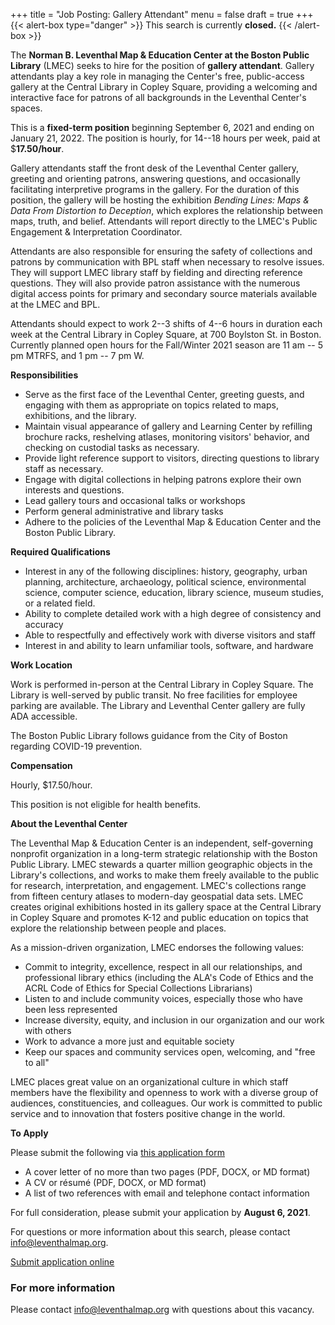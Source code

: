 +++
title = "Job Posting: Gallery Attendant"
menu = false
draft = true
+++
{{< alert-box type="danger" >}} This search is currently **closed.** {{< /alert-box >}}


The **Norman B. Leventhal Map & Education Center at the Boston Public
Library** (LMEC) seeks to hire for the position of **gallery attendant**.
Gallery attendants play a key role in managing the Center's free,
public-access gallery at the Central Library in Copley Square, providing
a welcoming and interactive face for patrons of all backgrounds in the
Leventhal Center's spaces.

This is a **fixed-term position** beginning September 6, 2021 and ending
on January 21, 2022. The position is hourly, for 14--18 hours per week,
paid at $**17.50/hour**.

Gallery attendants staff the front desk of the Leventhal Center gallery,
greeting and orienting patrons, answering questions, and occasionally
facilitating interpretive programs in the gallery. For the duration of
this position, the gallery will be hosting the exhibition _Bending
Lines: Maps & Data From Distortion to Deception_, which explores the
relationship between maps, truth, and belief. Attendants will report
directly to the LMEC's Public Engagement & Interpretation Coordinator.

Attendants are also responsible for ensuring the safety of collections
and patrons by communication with BPL staff when necessary to resolve
issues. They will support LMEC library staff by fielding and directing
reference questions. They will also provide patron assistance with the
numerous digital access points for primary and secondary source
materials available at the LMEC and BPL.

Attendants should expect to work 2--3 shifts of 4--6 hours in duration
each week at the Central Library in Copley Square, at 700 Boylston St.
in Boston. Currently planned open hours for the Fall/Winter 2021 season
are 11 am -- 5 pm MTRFS, and 1 pm -- 7 pm W.

**Responsibilities**

* Serve as the first face of the Leventhal Center, greeting guests, and
  engaging with them as appropriate on topics related to maps,
  exhibitions, and the library.
* Maintain visual appearance of gallery and Learning Center by
  refilling brochure racks, reshelving atlases, monitoring visitors'
  behavior, and checking on custodial tasks as necessary.
* Provide light reference support to visitors, directing questions to
  library staff as necessary.
* Engage with digital collections in helping patrons explore their own
  interests and questions.
* Lead gallery tours and occasional talks or workshops
* Perform general administrative and library tasks
* Adhere to the policies of the Leventhal Map & Education Center and
  the Boston Public Library.

**Required Qualifications**

* Interest in any of the following disciplines: history, geography,
  urban planning, architecture, archaeology, political science,
  environmental science, computer science, education, library science,
  museum studies, or a related field.
* Ability to complete detailed work with a high degree of consistency
  and accuracy
* Able to respectfully and effectively work with diverse visitors and
  staff
* Interest in and ability to learn unfamiliar tools, software, and
  hardware

**Work Location**

Work is performed in-person at the Central Library in Copley Square. The
Library is well-served by public transit. No free facilities for
employee parking are available. The Library and Leventhal Center gallery are
fully ADA accessible.

The Boston Public Library follows guidance from the City of Boston
regarding COVID-19 prevention.

**Compensation**

Hourly, $17.50/hour.

This position is not eligible for health benefits.

**About the Leventhal Center**

The Leventhal Map & Education Center is an independent, self-governing
nonprofit organization in a long-term strategic relationship with the
Boston Public Library. LMEC stewards a quarter million geographic
objects in the Library's collections, and works to make them freely
available to the public for research, interpretation, and engagement.
LMEC's collections range from fifteen century atlases to modern-day
geospatial data sets. LMEC creates original exhibitions hosted in its
gallery space at the Central Library in Copley Square and promotes K-12
and public education on topics that explore the relationship between
people and places.

As a mission-driven organization, LMEC endorses the following values:

* Commit to integrity, excellence, respect in all our relationships,
  and professional library ethics (including the ALA's Code of Ethics
  and the ACRL Code of Ethics for Special Collections Librarians)
* Listen to and include community voices, especially those who have
  been less represented
* Increase diversity, equity, and inclusion in our organization and
  our work with others
* Work to advance a more just and equitable society
* Keep our spaces and community services open, welcoming, and "free to
  all"

LMEC places great value on an organizational culture in which staff
members have the flexibility and openness to work with a diverse group
of audiences, constituencies, and colleagues. Our work is committed to
public service and to innovation that fosters positive change in the
world.

**To Apply**

Please submit the following via [this application form](https://airtable.com/shroOeIak1a05xJom)

* A cover letter of no more than two pages (PDF, DOCX, or MD format)
* A CV or résumé (PDF, DOCX, or MD format)
* A list of two references with email and telephone contact
  information

For full consideration, please submit your application by **August 6,
2021**.

For questions or more information about this search, please contact
[info@leventhalmap.org](mailto:info@leventhalmap.org).

<a class="btn btn-lg btn-primary-outline" href="https://airtable.com/shroOeIak1a05xJom">Submit application online</a>

### For more information

Please contact [info@leventhalmap.org](mailto:info@leventhalmap.org) with questions about this vacancy.